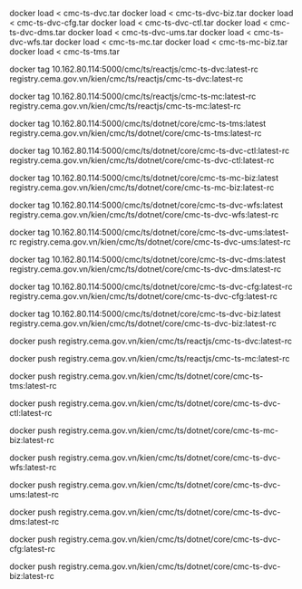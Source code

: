 docker load < cmc-ts-dvc.tar
docker load < cmc-ts-dvc-biz.tar
docker load < cmc-ts-dvc-cfg.tar
docker load < cmc-ts-dvc-ctl.tar
docker load < cmc-ts-dvc-dms.tar
docker load < cmc-ts-dvc-ums.tar
docker load < cmc-ts-dvc-wfs.tar
docker load < cmc-ts-mc.tar
docker load < cmc-ts-mc-biz.tar
docker load < cmc-ts-tms.tar

docker tag 10.162.80.114:5000/cmc/ts/reactjs/cmc-ts-dvc:latest-rc registry.cema.gov.vn/kien/cmc/ts/reactjs/cmc-ts-dvc:latest-rc

docker tag 10.162.80.114:5000/cmc/ts/reactjs/cmc-ts-mc:latest-rc registry.cema.gov.vn/kien/cmc/ts/reactjs/cmc-ts-mc:latest-rc

docker tag 10.162.80.114:5000/cmc/ts/dotnet/core/cmc-ts-tms:latest registry.cema.gov.vn/kien/cmc/ts/dotnet/core/cmc-ts-tms:latest-rc

docker tag 10.162.80.114:5000/cmc/ts/dotnet/core/cmc-ts-dvc-ctl:latest-rc registry.cema.gov.vn/kien/cmc/ts/dotnet/core/cmc-ts-dvc-ctl:latest-rc

docker tag 10.162.80.114:5000/cmc/ts/dotnet/core/cmc-ts-mc-biz:latest registry.cema.gov.vn/kien/cmc/ts/dotnet/core/cmc-ts-mc-biz:latest-rc

docker tag 10.162.80.114:5000/cmc/ts/dotnet/core/cmc-ts-dvc-wfs:latest registry.cema.gov.vn/kien/cmc/ts/dotnet/core/cmc-ts-dvc-wfs:latest-rc

docker tag 10.162.80.114:5000/cmc/ts/dotnet/core/cmc-ts-dvc-ums:latest-rc registry.cema.gov.vn/kien/cmc/ts/dotnet/core/cmc-ts-dvc-ums:latest-rc

docker tag 10.162.80.114:5000/cmc/ts/dotnet/core/cmc-ts-dvc-dms:latest registry.cema.gov.vn/kien/cmc/ts/dotnet/core/cmc-ts-dvc-dms:latest-rc

docker tag 10.162.80.114:5000/cmc/ts/dotnet/core/cmc-ts-dvc-cfg:latest-rc registry.cema.gov.vn/kien/cmc/ts/dotnet/core/cmc-ts-dvc-cfg:latest-rc

docker tag 10.162.80.114:5000/cmc/ts/dotnet/core/cmc-ts-dvc-biz:latest registry.cema.gov.vn/kien/cmc/ts/dotnet/core/cmc-ts-dvc-biz:latest-rc

docker push registry.cema.gov.vn/kien/cmc/ts/reactjs/cmc-ts-dvc:latest-rc

docker push registry.cema.gov.vn/kien/cmc/ts/reactjs/cmc-ts-mc:latest-rc

docker push registry.cema.gov.vn/kien/cmc/ts/dotnet/core/cmc-ts-tms:latest-rc

docker push registry.cema.gov.vn/kien/cmc/ts/dotnet/core/cmc-ts-dvc-ctl:latest-rc

docker push registry.cema.gov.vn/kien/cmc/ts/dotnet/core/cmc-ts-mc-biz:latest-rc

docker push registry.cema.gov.vn/kien/cmc/ts/dotnet/core/cmc-ts-dvc-wfs:latest-rc

docker push registry.cema.gov.vn/kien/cmc/ts/dotnet/core/cmc-ts-dvc-ums:latest-rc

docker push registry.cema.gov.vn/kien/cmc/ts/dotnet/core/cmc-ts-dvc-dms:latest-rc

docker push registry.cema.gov.vn/kien/cmc/ts/dotnet/core/cmc-ts-dvc-cfg:latest-rc

docker push registry.cema.gov.vn/kien/cmc/ts/dotnet/core/cmc-ts-dvc-biz:latest-rc